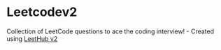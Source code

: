 # Leetcodev2
Collection of LeetCode questions to ace the coding interview! - Created using [LeetHub v2](https://github.com/arunbhardwaj/LeetHub-2.0)
